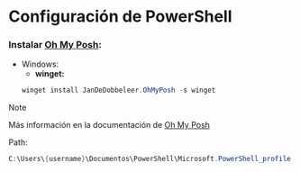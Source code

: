 # Configuración de PowerShell
### Instalar [Oh My Posh](https://ohmyposh.dev/):
- Windows:
  - **winget:**
  ```powershell
  winget install JanDeDobbeleer.OhMyPosh -s winget
  ```
> [!NOTE]
> Más información en la documentación de [Oh My Posh](https://ohmyposh.dev/docs/)

Path:
```powershell
C:\Users\{username}\Documentos\PowerShell\Microsoft.PowerShell_profile.ps1
```